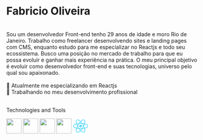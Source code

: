 


<h1>Fabricio Oliveira</h1>


<br>
Sou um desenvolvedor Front-end tenho 29 anos de idade e moro Rio de Janeiro. Trabalho como freelancer desenvolvendo sites e landing pages com CMS, enquanto estudo para me especializar no Reactjs e todo seu ecossistema. Busco uma posição no mercado de trabalho para que eu possa evoluir e ganhar mais experiência na prática.
O meu principal objetivo é evoluir como desenvolvedor front-end e suas tecnologias, universo pelo qual sou apaixonado. 
<br>
<br>
🌱 Atualmente me especializando em Reactjs<br>
🔭 Trabalhando no meu desenvolvimento profissional
<br>
<br>

Technologies and Tools
<div>
  <img src="https://cdn.jsdelivr.net/gh/devicons/devicon/icons/javascript/javascript-original.svg" width="40" height="40" />
  <img src="https://cdn.jsdelivr.net/gh/devicons/devicon/icons/html5/html5-original.svg" width="40" height="40"/>
  <img src="https://cdn.jsdelivr.net/gh/devicons/devicon/icons/css3/css3-original.svg" width="40" height="40" />
  <img src="https://cdn.jsdelivr.net/gh/devicons/devicon/icons/nodejs/nodejs-original.svg" width="40" height="40"/>
  <img src="https://raw.githubusercontent.com/devicons/devicon/1119b9f84c0290e0f0b38982099a2bd027a48bf1/icons/react/react-original.svg" width="40" height="40">
</div>  
<!--
**FabricioOliveira1/FabricioOliveira1** is a ✨ _special_ ✨ repository because its `README.md` (this file) appears on your GitHub profile.

Here are some ideas to get you started:

- 🔭 I’m currently working on ...
- 🌱 I’m currently learning ...
- 👯 I’m looking to collaborate on ...
- 🤔 I’m looking for help with ...
- 💬 Ask me about ...
- 📫 How to reach me: ...
- 😄 Pronouns: ...
- ⚡ Fun fact: ...
-->

